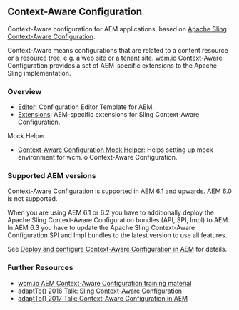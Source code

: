 ## Context-Aware Configuration

Context-Aware configuration for AEM applications, based on [Apache Sling Context-Aware Configuration][sling-caconfig].

Context-Aware means configurations that are related to a content resource or a resource tree, e.g. a web site or a tenant site. wcm.io Context-Aware Configuration provides a set of AEM-specific extensions to the Apache Sling implementation.


### Overview

* [Editor](editor/): Configuration Editor Template for AEM.
* [Extensions](extensions/): AEM-specific extensions for Sling Context-Aware Configuration.

Mock Helper

* [Context-Aware Configuration Mock Helper](https://wcm.io/testing/wcm-io-mock/caconfig/): Helps setting up mock environment for wcm.io Context-Aware Configuration.


### Supported AEM versions

Context-Aware Configuration is supported in AEM 6.1 and upwards. AEM 6.0 is not supported.

When you are using AEM 6.1 or 6.2 you have to additionally deploy the Apache Sling Context-Aware Configuration bundles (API, SPI, Impl) to AEM. In AEM 6.3 you have to update the Apache Sling Context-Aware Configuration SPI and Impl bundles to the latest version to use all features.

See [Deploy and configure Context-Aware Configuration in AEM][deploy-configure-caconfig-in-aem] for details.


### Further Resources

* [wcm.io AEM Context-Aware Configuration training material](https://training.wcm.io/caconfig/)
* [adaptTo() 2016 Talk: Sling Context-Aware Configuration](https://adapt.to/2016/en/schedule/sling-context-aware-configuration.html)
* [adaptTo() 2017 Talk: Context-Aware Configuration in AEM](https://adapt.to/2017/en/schedule/context-aware-configuration-in-aem.html)


[sling-caconfig]: https://sling.apache.org/documentation/bundles/context-aware-configuration/context-aware-configuration.html
[deploy-configure-caconfig-in-aem]: https://wcm.io/caconfig/deploy-configure-caconfig-in-aem.html
